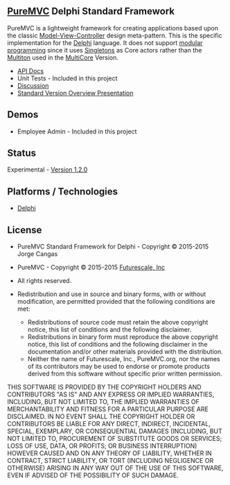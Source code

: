 ## [PureMVC](http://puremvc.github.com/) Delphi Standard Framework

PureMVC is a lightweight framework for creating applications based upon the classic [Model-View-Controller](http://en.wikipedia.org/wiki/Model-view-controller) design meta-pattern. This is the specific implementation for the [Delphi](http://www.embarcadero.com/products/delphi) language. It does not support [modular programming](http://en.wikipedia.org/wiki/Modular_programming) since it uses [Singletons](http://en.wikipedia.org/wiki/Singleton_pattern) as Core actors rather than the [Multiton](http://en.wikipedia.org/wiki/Multiton) used in the [MultiCore](https://github.com/PureMVC/puremvc-swift-multicore-framework/wiki) Version.

* [API Docs](http://puremvc.org/pages/docs/Delphi/standard/)
* Unit Tests - Included in this project
* [Discussion](http://forums.puremvc.org/index.php?board=127)
* [Standard Version Overview Presentation](http://puremvc.tv/#P100)

## Demos
* Employee Admin - Included in this project

## Status
Experimental - [Version 1.2.0](https://github.com/PureMVC/puremvc-delphi-standard-framework/blob/master/VERSION)

## Platforms / Technologies
* [Delphi](http://www.embarcadero.com/products/delphi)

## License
* PureMVC Standard Framework for Delphi - Copyright © 2015-2015 Jorge Cangas
* PureMVC - Copyright © 2015-2015 [Futurescale, Inc](http://futurescale.com) 
* All rights reserved.

* Redistribution and use in source and binary forms, with or without modification, are permitted provided that the following conditions are met:

  * Redistributions of source code must retain the above copyright notice, this list of conditions and the following disclaimer.
  * Redistributions in binary form must reproduce the above copyright notice, this list of conditions and the following disclaimer in the documentation and/or other materials provided with the distribution.
  * Neither the name of Futurescale, Inc., PureMVC.org, nor the names of its contributors may be used to endorse or promote products derived from this software without specific prior written permission.

THIS SOFTWARE IS PROVIDED BY THE COPYRIGHT HOLDERS AND CONTRIBUTORS "AS IS" AND ANY EXPRESS OR IMPLIED WARRANTIES, INCLUDING, BUT NOT LIMITED TO, THE IMPLIED WARRANTIES OF MERCHANTABILITY AND FITNESS FOR A PARTICULAR PURPOSE ARE DISCLAIMED. IN NO EVENT SHALL THE COPYRIGHT HOLDER OR CONTRIBUTORS BE LIABLE FOR ANY DIRECT, INDIRECT, INCIDENTAL, SPECIAL, EXEMPLARY, OR CONSEQUENTIAL DAMAGES (INCLUDING, BUT NOT LIMITED TO, PROCUREMENT OF SUBSTITUTE GOODS OR SERVICES; LOSS OF USE, DATA, OR PROFITS; OR BUSINESS INTERRUPTION) HOWEVER CAUSED AND ON ANY THEORY OF LIABILITY, WHETHER IN CONTRACT, STRICT LIABILITY, OR TORT (INCLUDING NEGLIGENCE OR OTHERWISE) ARISING IN ANY WAY OUT OF THE USE OF THIS SOFTWARE, EVEN IF ADVISED OF THE POSSIBILITY OF SUCH DAMAGE.
